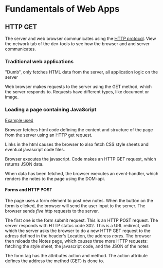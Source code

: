 # Fundamentals of Web Apps

## HTTP GET

The server and web browser communicates using the [HTTP protocol](https://developer.mozilla.org/en-US/docs/Web/HTTP).
View the network tab of the dev-tools to see how the browser and and server communicates.

### Traditional web applications

"Dumb", only fetches HTML data from the server, all application logic on the server

Web browser makes requests to the server using the GET method, which the server
responds to. Requests have different types, like document or image. 

### Loading a page containing JavaScript 

[Example used](https://studies.cs.helsinki.fi/exampleapp/notes)

Browser fetches html code defining the content and structure of the page from 
the server using an HTTP get request.

Links in the html causes the browser to also fetch CSS style sheets and eventual
javascript code files. 

Browser executes the javascript. Code makes an HTTP GET request, which returns
JSON data.

When data has been fetched, the browser executes an event-handler, which renders
the notes to the page using the DOM-api.

#### Forms and HTTP POST

The page uses a form element to post new notes. When the button on the form is 
clicked, the browser will send the user input to the server. The browser sends 
*five* http requests to the server.

The first one is the form submit request. This is an HTTP POST request. The 
server responds with HTTP status code 302. This is a URL redirect, with which the
server asks the browser to do a new HTTP GET request to the adress defined in the 
header's Location, the address *notes*. The browser then reloads the Notes page,
which causes three more HTTP requests: fetching the style sheet, the javascript code, 
and the JSON of the notes

The form tag has the attributes action and method. The action attribute defines 
the address the method (GET) is done to.




